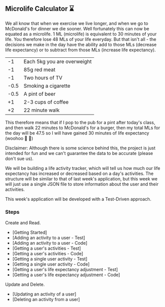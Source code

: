 ## Microlife Calculator :hourglass:

We all know that when we exercise we live longer, and when we go to McDonald's for dinner we die sooner. Well fortunately this can now be equated as a microlife. 1 ML (microlife) is equivalent to 30 minutes of your life. You therefore lose 48 MLs of your life everyday. But that isn't all - the decisions we make in the day have the ability add to those MLs (decrease life expectancy) or to subtract from those MLs (increase life expectancy).

|      |                             |
|------|-----------------------------|
| -1   | Each 5kg you are overweight |
| -1   | 85g red meat                |
| -1   | Two hours of TV             |
| -0.5 | Smoking a cigarette         |
| -0.5 | A pint of beer              |
| +1   | 2-3 cups of coffee          |
| +2   | 22 minute walk              |

This therefore means that if I pop to the pub for a pint after today's class, and then walk 22 minutes to McDonald's for a burger, then my total MLs for the day will be 47.5 so I will have gained 30 minutes of life expectancy (woohoo :hamburger: :beer:)

Disclaimer: Although there is some science behind this, the project is just intended for fun and we can't guarantee the data to be accurate (please don't sue us).

We will be building a life activity tracker, which will tell us how much our life expectancy has increased or decreased based on a day's activities. The structure will be similar to that of last week's application, but this week we will just use a single JSON file to store information about the user and their activities.

This week's application will be developed with a Test-Driven approach.

### Steps

Create and Read.

- [Getting Started]
- [Adding an activity to a user - Test]
- [Adding an activity to a user - Code]
- [Getting a user's activities - Test]
- [Getting a user's activities - Code]
- [Getting a single user activity - Test]
- [Getting a single user activity - Code]
- [Getting a user's life expectancy adjustment - Test]
- [Getting a user's life expectancy adjustment - Code]

Update and Delete.

- [Updating an activity of a user]
- [Deleting an activity from a user]
